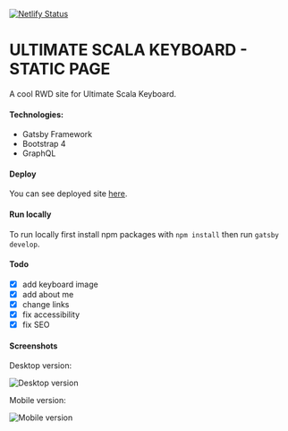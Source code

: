 [![Netlify Status](https://api.netlify.com/api/v1/badges/8d33fb0f-2a42-43e0-b37f-fe991ac5c9b4/deploy-status)](https://app.netlify.com/sites/pedantic-poincare-76783e/deploys)

# ULTIMATE SCALA KEYBOARD - STATIC PAGE

A cool RWD site for Ultimate Scala Keyboard.

#### Technologies:

   - Gatsby Framework
   - Bootstrap 4
   - GraphQL

#### Deploy

You can see deployed site [here](https://pedantic-poincare-76783e.netlify.com).

#### Run locally

To run locally first install npm packages with `npm install` then run `gatsby develop`.

#### Todo

- [x] add keyboard image
- [x] add about me
- [x] change links
- [x] fix accessibility
- [x] fix SEO

#### Screenshots

Desktop version:

![Desktop version](/screenshots/screen_desktop.jpg)

Mobile version:

![Mobile version](/screenshots/srceen_mobile.jpg)

